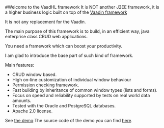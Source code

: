 #Welcome to the VaadHL framework
It is NOT another J2EE framework, it is a higher business logic built on top of the [Vaadin framework](http://www.vaadin.com)

It is not any replacement for the Vaadin. 

The main purpose of this framework is to build, in an efficient way, java enterprise class CRUD web applications.
 
You need a framework which can boost your productivity. 

I am glad to introduce the base part of such kind of framework.

Main features: 

  * CRUD window based.
  * High on-line customization of individual window behaviour
  * Permission checking framework.
  * Fast building by inheritance of common window types (lists and forms).
  * Focus on speed and reliability supported by tests on real world data amounts.
  * Tested with the Oracle and PostgreSQL databases.
  * Apache 2.0 license.


See [the demo](http://vaadhl.mromaniuk.com) The source code of the demo you can find [here](http://github.com/mi9rom/VaadHLDemo).